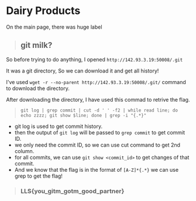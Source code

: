 # Dairy Products

On the main page, there was huge label
> ## git milk?

So before trying to do anything, I opened `http://142.93.3.19:50008/.git`

It was a git directory, So we can download it and get all history!

I've used `wget -r --no-parent http://142.93.3.19:50008/.git/` command to download the directory.

After downloading the directory, I have used this commad to retrive the flag.

> `git log | grep commit | cut -d ' ' -f2 | while read line; do echo zzzz; git show $line; done | grep -i "{.*}"`

* git log is used to get commit history.
* then the output of `git log` will be passed to `grep commit` to get commit ID.
* we only need the commit ID, so we can use cut command to get 2nd column. 
* for all commits, we can use `git show <commit_id>` to get changes of that commit.
* And we know that the flag is in the format of `[A-Z]*{.*}` we can use grep to get the flag!


> ### LLS{you_gitm_gotm_good_partner}